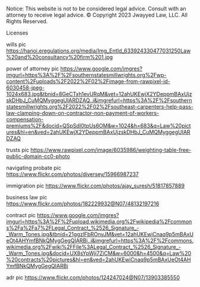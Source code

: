 Notice: This website is not to be considered legal advice. Consult with an attorney to receive legal advice. 
© Copyright 2023 Jwayyed Law, LLC. All Rights Reserved.


Licenses

wills pic
https://hanoi.eregulations.org/media/Img_EntId_633924330477031250Law%20and%20consultancy%20firm%201.jpg

power of attorney pic
https://www.google.com/imgres?imgurl=https%3A%2F%2Fsouthernstatesmillwrights.org%2Fwp-content%2Fuploads%2F2022%2F02%2Fimage-from-rawpixel-id-6030458-jpeg-1024x683.jpg&tbnid=8GeCTxh1evURqM&vet=12ahUKEwjX2YDeppmBAxUjzskDHbJ_CuMQMyggegUIARDZAQ..i&imgrefurl=https%3A%2F%2Fsouthernstatesmillwrights.org%2F2022%2F02%2Fsoutheast-carpenters-help-pass-law-clamping-down-on-contractor-non-payment-of-workers-compensation-premiums%2F&docid=QSpSdI0tpUs6OM&w=1024&h=683&q=Law%20pictures&hl=en&ved=2ahUKEwjX2YDeppmBAxUjzskDHbJ_CuMQMyggegUIARDZAQ

trusts pic
https://www.rawpixel.com/image/6035986/weighting-table-free-public-domain-cc0-photo

navigating probate pic
https://www.flickr.com/photos/diversey/15966987237

immigration pic
https://www.flickr.com/photos/ajay_suresh/51817857889

business law pic
https://www.flickr.com/photos/182229932@N07/48132197216

contract pic
https://www.google.com/imgres?imgurl=https%3A%2F%2Fupload.wikimedia.org%2Fwikipedia%2Fcommons%2Fa%2Fa7%2FLegal_Contract_%2526_Signature_-_Warm_Tones.jpg&tbnid=21ggzlFbROnvJM&vet=12ahUKEwiCnaq9p5mBAxUeOt4AHYmfBNkQMygGegQIARBi..i&imgrefurl=https%3A%2F%2Fcommons.wikimedia.org%2Fwiki%2FFile%3ALegal_Contract_%2526_Signature_-_Warm_Tones.jpg&docid=UX8sYpWji7ZiCM&w=6000&h=4500&q=Law%20%20contracts%20pictures&hl=en&ved=2ahUKEwiCnaq9p5mBAxUeOt4AHYmfBNkQMygGegQIARBi

adr pic
https://www.flickr.com/photos/124247024@N07/13903385550

